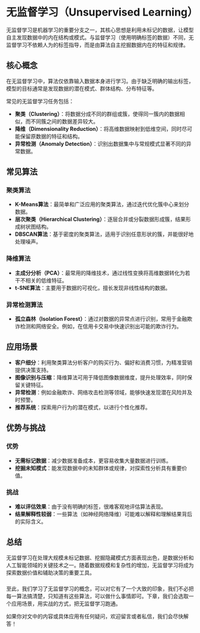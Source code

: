 # 无监督学习（Unsupervised Learning）

无监督学习是机器学习的重要分支之一，其核心思想是利用未标记的数据，让模型自主发现数据中的内在结构或模式。与监督学习（使用明确标签的数据）不同，无监督学习不依赖人为的标签指导，而是由算法自主挖掘数据内在的特征和规律。

## 核心概念

在无监督学习中，算法仅依靠输入数据本身进行学习。由于缺乏明确的输出标签，模型的目标通常是发现数据的潜在模式、群体结构、分布特征等。

常见的无监督学习任务包括：
- **聚类（Clustering）**：将数据分成不同的群组或簇，使得同一簇内的数据相似，而不同簇之间的数据差异较大。
- **降维（Dimensionality Reduction）**：将高维数据映射到低维空间，同时尽可能保留原数据的特征和结构。
- **异常检测（Anomaly Detection）**：识别出数据集中与常规模式显著不同的异常数据。

## 常见算法

### 聚类算法
- **K-Means算法**：最简单和广泛应用的聚类算法，通过迭代优化簇中心来划分数据。
- **层次聚类（Hierarchical Clustering）**：逐层合并或分裂数据形成簇，结果形成树状图结构。
- **DBSCAN算法**：基于密度的聚类算法，适用于识别任意形状的簇，并能很好地处理噪声。

### 降维算法
- **主成分分析（PCA）**：最常用的降维技术，通过线性变换将高维数据转化为若干不相关的低维特征。
- **t-SNE算法**：主要用于数据的可视化，擅长发现非线性结构的数据。

### 异常检测算法
- **孤立森林（Isolation Forest）**：通过对数据的异常点进行识别，常用于金融欺诈检测和网络安全。例如，在信用卡交易中快速识别出可能的欺诈行为。

## 应用场景

- **客户细分**：利用聚类算法分析客户的购买行为、偏好和消费习惯，为精准营销提供决策支持。
- **图像识别与压缩**：降维算法可用于降低图像数据维度，提升处理效率，同时保留关键特征。
- **异常检测**：例如金融欺诈、网络攻击检测等领域，能够快速发现潜在风险并及时预警。
- **推荐系统**：探索用户行为的潜在模式，以进行个性化推荐。

## 优势与挑战

### 优势
- **无需标记数据**：减少数据准备成本，更容易收集大量数据进行训练。
- **挖掘未知模式**：能发现数据中的未知群体或规律，对探索性分析具有重要价值。

### 挑战
- **难以评估效果**：由于没有明确的标签，很难客观地评估算法表现。
- **结果解释性较弱**：一些算法（如神经网络降维）可能难以解释和理解结果背后的实际含义。

## 总结

无监督学习在处理大规模未标记数据、挖掘隐藏模式方面表现出色，是数据分析和人工智能领域的关键技术之一。随着数据规模和复杂性的增加，无监督学习将成为探索数据价值和辅助决策的重要工具。

###
至此，我们学习了无监督学习的概念，可以对它有了一个大致的印象，我们不必把每一算法搞清楚，只知道有这些算法，可以做什么事情即可。下章，我们会选取一个应用场景，用实战的方式，把无监督学习跑通。

如果你对文中的内容或具体应用有任何疑问，欢迎留言或者私信，我们会尽快解答！